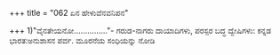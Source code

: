 +++
title = "062 ಏನ ಹೇಳುವೆನವನಿಪನ"

+++
1)"ವೈನತೇಯನೋ……………"- ಗರುಡ-ನಾಗರು ದಾಯಾದಿಗಳು, ಪರಸ್ಪರ ಬದ್ಧ ದ್ವೇಷಿಗಳು: ಕನ್ನಡ ಭಾರತ:ಅನುಶಾಸನ ಪರ್ವ. ಮೂರನೆಯ ಸಂಧಿಯನ್ನು ನೋಡಿ